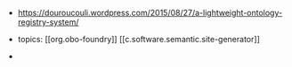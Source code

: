 
- https://douroucouli.wordpress.com/2015/08/27/a-lightweight-ontology-registry-system/

- topics: [[org.obo-foundry]] [[c.software.semantic.site-generator]]
- 